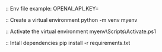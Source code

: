 :: Env file example:
OPENAI_API_KEY=

:: Create a virtual environment
python -m venv myenv

:: Activate the virtual environment
myenv\Scripts\Activate.ps1

:: Intall dependencies
pip install -r requirements.txt